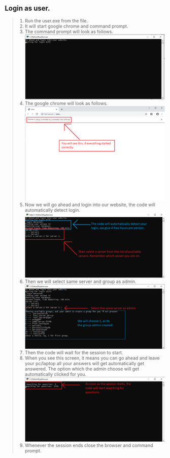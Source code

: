## Login as user.
>1. Run the user.exe from the file.
>2. It will start google chrome and command prompt.
>3. The command prompt will look as follows.
![Image failed to load](https://raw.githubusercontent.com/test-serevr/documentation/master/images/start.PNG)
>4. The google chrome will look as follows.
![Image failed to load](https://raw.githubusercontent.com/test-serevr/documentation/master/images/chrome_start.png)
>5. Now we will go ahead and login into our website, the code will automatically detect login.
![Image failed to load](https://raw.githubusercontent.com/test-serevr/documentation/master/images/select_server.png)
>6. Then we will select same server and group as admin.
![Image failed to load](https://raw.githubusercontent.com/test-serevr/documentation/master/images/show_groups.png)
>7. Then the code will wait for the session to start.
>8. When you see this screen, it means you can go ahead and leave your pc/laptop all your answers will get automatically get answered. The option which the admin choose will get automatically clicked for you.
![Image failed to load](https://raw.githubusercontent.com/test-serevr/documentation/master/images/search_questions%20(2).png)
>9. Whenever the session ends close the browser and command prompt.
